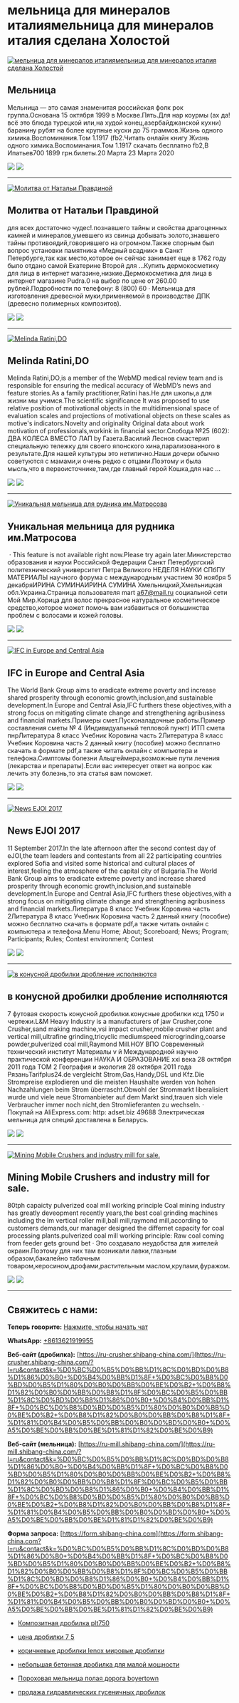 # мельница для минералов италиямельница для минералов италия сделана Холостой

<a href="https://swt.shibang-china.com/?l=ru&img&k=%D0%BC%D0%B5%D0%BB%D1%8C%D0%BD%D0%B8%D1%86%D0%B0+%D0%B4%D0%BB%D1%8F+%D0%BC%D0%B8%D0%BD%D0%B5%D1%80%D0%B0%D0%BB%D0%BE%D0%B2+%D0%B8%D1%82%D0%B0%D0%BB%D0%B8%D1%8F%D0%BC%D0%B5%D0%BB%D1%8C%D0%BD%D0%B8%D1%86%D0%B0+%D0%B4%D0%BB%D1%8F+%D0%BC%D0%B8%D0%BD%D0%B5%D1%80%D0%B0%D0%BB%D0%BE%D0%B2+%D0%B8%D1%82%D0%B0%D0%BB%D0%B8%D1%8F+%D1%81%D0%B4%D0%B5%D0%BB%D0%B0%D0%BD%D0%B0+%D0%A5%D0%BE%D0%BB%D0%BE%D1%81%D1%82%D0%BE%D0%B9" target="_blank">![мельница для минералов италиямельница для минералов италия сделана Холостой](http://static.shibang-china.com/all-800x300/1359.jpg)</a>

## Мельница
Мельница — это самая знаменитая российская фолк рок группа.Основана 15 октября 1999 в Москве.Пять.Для нар коурмы (ах да! всё это блюда турецкой или,на худой конец,азербайджанской кухни) баранину рубят на более крупные куски до 75 граммов.Жизнь одного химика.Воспоминания.Том 1.1917 (fb2.Читать онлайн книгу Жизнь одного химика.Воспоминания.Том 1.1917 скачать бесплатно fb2,В Ипатьев700 1899 грн.билеты.20 Марта 23 Марта 2020


<a href="https://whatsapp.shibangsoft.com/WhatsApp.php" target="_blank" title="WhatsApp">![](http://static.shibang-china.com/icon/whatsapp.png)</a> <a href="https://swt.shibang-china.com/?l=ru&icon&k=%D0%BC%D0%B5%D0%BB%D1%8C%D0%BD%D0%B8%D1%86%D0%B0+%D0%B4%D0%BB%D1%8F+%D0%BC%D0%B8%D0%BD%D0%B5%D1%80%D0%B0%D0%BB%D0%BE%D0%B2+%D0%B8%D1%82%D0%B0%D0%BB%D0%B8%D1%8F%D0%BC%D0%B5%D0%BB%D1%8C%D0%BD%D0%B8%D1%86%D0%B0+%D0%B4%D0%BB%D1%8F+%D0%BC%D0%B8%D0%BD%D0%B5%D1%80%D0%B0%D0%BB%D0%BE%D0%B2+%D0%B8%D1%82%D0%B0%D0%BB%D0%B8%D1%8F+%D1%81%D0%B4%D0%B5%D0%BB%D0%B0%D0%BD%D0%B0+%D0%A5%D0%BE%D0%BB%D0%BE%D1%81%D1%82%D0%BE%D0%B9" target="_blank">![](http://static.shibang-china.com/icon/chat-ru.png)</a>

---

<a href="https://swt.shibang-china.com/?l=ru&img&k=%D0%BC%D0%B5%D0%BB%D1%8C%D0%BD%D0%B8%D1%86%D0%B0+%D0%B4%D0%BB%D1%8F+%D0%BC%D0%B8%D0%BD%D0%B5%D1%80%D0%B0%D0%BB%D0%BE%D0%B2+%D0%B8%D1%82%D0%B0%D0%BB%D0%B8%D1%8F%D0%BC%D0%B5%D0%BB%D1%8C%D0%BD%D0%B8%D1%86%D0%B0+%D0%B4%D0%BB%D1%8F+%D0%BC%D0%B8%D0%BD%D0%B5%D1%80%D0%B0%D0%BB%D0%BE%D0%B2+%D0%B8%D1%82%D0%B0%D0%BB%D0%B8%D1%8F+%D1%81%D0%B4%D0%B5%D0%BB%D0%B0%D0%BD%D0%B0+%D0%A5%D0%BE%D0%BB%D0%BE%D1%81%D1%82%D0%BE%D0%B9" target="_blank">![Молитва от Натальи Правдиной](http://static.shibang-china.com/all-800x300/1399.jpg)</a>

## Молитва от Натальи Правдиной
для всех достаточно чудес!.познавшего тайны и свойства драгоценных камней и минералов,умевшего из свинца добывать золото,знавшего тайны противоядий,говорившего на огромном.Также спорным был вопрос установки памятника &#171;Медный всадник&#187; в Санкт Петербурге,так как место,которое он сейчас занимает еще в 1762 году было отдано самой Екатерине Второй для …Купить дермокосметику для лица в интернет магазине,низкие.Дермокосметика для лица в интернет магазине Pudra.0 на выбор по цене от 260.00 рублей.Подробности по телефону: 8 (800) 60&nbsp;&#0183;&#32;Мельница для изготовления древесной муки,применяемой в производстве ДПК (древесно полимерных композитов).


<a href="https://whatsapp.shibangsoft.com/WhatsApp.php" target="_blank" title="WhatsApp">![](http://static.shibang-china.com/icon/whatsapp.png)</a> <a href="https://swt.shibang-china.com/?l=ru&icon&k=%D0%BC%D0%B5%D0%BB%D1%8C%D0%BD%D0%B8%D1%86%D0%B0+%D0%B4%D0%BB%D1%8F+%D0%BC%D0%B8%D0%BD%D0%B5%D1%80%D0%B0%D0%BB%D0%BE%D0%B2+%D0%B8%D1%82%D0%B0%D0%BB%D0%B8%D1%8F%D0%BC%D0%B5%D0%BB%D1%8C%D0%BD%D0%B8%D1%86%D0%B0+%D0%B4%D0%BB%D1%8F+%D0%BC%D0%B8%D0%BD%D0%B5%D1%80%D0%B0%D0%BB%D0%BE%D0%B2+%D0%B8%D1%82%D0%B0%D0%BB%D0%B8%D1%8F+%D1%81%D0%B4%D0%B5%D0%BB%D0%B0%D0%BD%D0%B0+%D0%A5%D0%BE%D0%BB%D0%BE%D1%81%D1%82%D0%BE%D0%B9" target="_blank">![](http://static.shibang-china.com/icon/chat-ru.png)</a>

---

<a href="https://swt.shibang-china.com/?l=ru&img&k=%D0%BC%D0%B5%D0%BB%D1%8C%D0%BD%D0%B8%D1%86%D0%B0+%D0%B4%D0%BB%D1%8F+%D0%BC%D0%B8%D0%BD%D0%B5%D1%80%D0%B0%D0%BB%D0%BE%D0%B2+%D0%B8%D1%82%D0%B0%D0%BB%D0%B8%D1%8F%D0%BC%D0%B5%D0%BB%D1%8C%D0%BD%D0%B8%D1%86%D0%B0+%D0%B4%D0%BB%D1%8F+%D0%BC%D0%B8%D0%BD%D0%B5%D1%80%D0%B0%D0%BB%D0%BE%D0%B2+%D0%B8%D1%82%D0%B0%D0%BB%D0%B8%D1%8F+%D1%81%D0%B4%D0%B5%D0%BB%D0%B0%D0%BD%D0%B0+%D0%A5%D0%BE%D0%BB%D0%BE%D1%81%D1%82%D0%BE%D0%B9" target="_blank">![Melinda Ratini,DO](http://static.shibang-china.com/all-800x300/345.jpg)</a>

## Melinda Ratini,DO
Melinda Ratini,DO,is a member of the WebMD medical review team and is responsible for ensuring the medical accuracy of WebMD’s news and feature stories.As a family practitioner,Ratini has.Не для школы,а для жизни мы учимся.The scientific significance It was proposed to use relative position of motivational objects in the multidimensional space of evaluation scales and projections of motivational objects on these scales as motive's indicators.Novelty and originality Original data about work motivation of professionals,workink in financial sector.Слобода №25 (602): ДВА КОЛЕСА ВМЕСТО ЛАП by Газета.Василий Леснов смастерил специальную тележку для своего японского хина,парализованного в результате.Для нашей культуры это нетипично.Наши дочери обычно советуются с мамами,и очень редко с отцами.Поэтому и была мысль,что в первоисточнике,там,где главный герой Кошка,для нас …


<a href="https://whatsapp.shibangsoft.com/WhatsApp.php" target="_blank" title="WhatsApp">![](http://static.shibang-china.com/icon/whatsapp.png)</a> <a href="https://swt.shibang-china.com/?l=ru&icon&k=%D0%BC%D0%B5%D0%BB%D1%8C%D0%BD%D0%B8%D1%86%D0%B0+%D0%B4%D0%BB%D1%8F+%D0%BC%D0%B8%D0%BD%D0%B5%D1%80%D0%B0%D0%BB%D0%BE%D0%B2+%D0%B8%D1%82%D0%B0%D0%BB%D0%B8%D1%8F%D0%BC%D0%B5%D0%BB%D1%8C%D0%BD%D0%B8%D1%86%D0%B0+%D0%B4%D0%BB%D1%8F+%D0%BC%D0%B8%D0%BD%D0%B5%D1%80%D0%B0%D0%BB%D0%BE%D0%B2+%D0%B8%D1%82%D0%B0%D0%BB%D0%B8%D1%8F+%D1%81%D0%B4%D0%B5%D0%BB%D0%B0%D0%BD%D0%B0+%D0%A5%D0%BE%D0%BB%D0%BE%D1%81%D1%82%D0%BE%D0%B9" target="_blank">![](http://static.shibang-china.com/icon/chat-ru.png)</a>

---

<a href="https://swt.shibang-china.com/?l=ru&img&k=%D0%BC%D0%B5%D0%BB%D1%8C%D0%BD%D0%B8%D1%86%D0%B0+%D0%B4%D0%BB%D1%8F+%D0%BC%D0%B8%D0%BD%D0%B5%D1%80%D0%B0%D0%BB%D0%BE%D0%B2+%D0%B8%D1%82%D0%B0%D0%BB%D0%B8%D1%8F%D0%BC%D0%B5%D0%BB%D1%8C%D0%BD%D0%B8%D1%86%D0%B0+%D0%B4%D0%BB%D1%8F+%D0%BC%D0%B8%D0%BD%D0%B5%D1%80%D0%B0%D0%BB%D0%BE%D0%B2+%D0%B8%D1%82%D0%B0%D0%BB%D0%B8%D1%8F+%D1%81%D0%B4%D0%B5%D0%BB%D0%B0%D0%BD%D0%B0+%D0%A5%D0%BE%D0%BB%D0%BE%D1%81%D1%82%D0%BE%D0%B9" target="_blank">![Уникальная мельница для рудника им.Матросова](http://static.shibang-china.com/all-800x300/765.jpg)</a>

## Уникальная мельница для рудника им.Матросова
&nbsp;&#0183;&#32;This feature is not available right now.Please try again later.Министерство образования и науки Российской Федерации Санкт Петербургский политехнический университет Петра Великого НЕДЕЛЯ НАУКИ СПбПУ МАТЕРИАЛЫ научного форума с международным участием 30 ноября 5 декабряИРИНА СУМИНАИРИНА СУМИНА Хмельницкий,Хмельницкая обл.Украина.Страница пользователя mart a67@mail.ru социальной сети Мой Мир.Корица для волос прекрасное натуральное косметическое средство,которое может помочь вам избавиться от большинства проблем с волосами и кожей головы.


<a href="https://whatsapp.shibangsoft.com/WhatsApp.php" target="_blank" title="WhatsApp">![](http://static.shibang-china.com/icon/whatsapp.png)</a> <a href="https://swt.shibang-china.com/?l=ru&icon&k=%D0%BC%D0%B5%D0%BB%D1%8C%D0%BD%D0%B8%D1%86%D0%B0+%D0%B4%D0%BB%D1%8F+%D0%BC%D0%B8%D0%BD%D0%B5%D1%80%D0%B0%D0%BB%D0%BE%D0%B2+%D0%B8%D1%82%D0%B0%D0%BB%D0%B8%D1%8F%D0%BC%D0%B5%D0%BB%D1%8C%D0%BD%D0%B8%D1%86%D0%B0+%D0%B4%D0%BB%D1%8F+%D0%BC%D0%B8%D0%BD%D0%B5%D1%80%D0%B0%D0%BB%D0%BE%D0%B2+%D0%B8%D1%82%D0%B0%D0%BB%D0%B8%D1%8F+%D1%81%D0%B4%D0%B5%D0%BB%D0%B0%D0%BD%D0%B0+%D0%A5%D0%BE%D0%BB%D0%BE%D1%81%D1%82%D0%BE%D0%B9" target="_blank">![](http://static.shibang-china.com/icon/chat-ru.png)</a>

---

<a href="https://swt.shibang-china.com/?l=ru&img&k=%D0%BC%D0%B5%D0%BB%D1%8C%D0%BD%D0%B8%D1%86%D0%B0+%D0%B4%D0%BB%D1%8F+%D0%BC%D0%B8%D0%BD%D0%B5%D1%80%D0%B0%D0%BB%D0%BE%D0%B2+%D0%B8%D1%82%D0%B0%D0%BB%D0%B8%D1%8F%D0%BC%D0%B5%D0%BB%D1%8C%D0%BD%D0%B8%D1%86%D0%B0+%D0%B4%D0%BB%D1%8F+%D0%BC%D0%B8%D0%BD%D0%B5%D1%80%D0%B0%D0%BB%D0%BE%D0%B2+%D0%B8%D1%82%D0%B0%D0%BB%D0%B8%D1%8F+%D1%81%D0%B4%D0%B5%D0%BB%D0%B0%D0%BD%D0%B0+%D0%A5%D0%BE%D0%BB%D0%BE%D1%81%D1%82%D0%BE%D0%B9" target="_blank">![IFC in Europe and Central Asia](http://static.shibang-china.com/all-800x300/69.jpg)</a>

## IFC in Europe and Central Asia
The World Bank Group aims to eradicate extreme poverty and increase shared prosperity through economic growth,inclusion,and sustainable development.In Europe and Central Asia,IFC furthers these objectives,with a strong focus on mitigating climate change and strengthening agribusiness and financial markets.Примеры смет.Пусконаладочные работы.Пример составления сметы № 4 (Индивидуальный тепловой пункт) ИТП смета пнрЛитература 8 класс Учебник Коровина часть 2Литература 8 класс Учебник Коровина часть 2 данный книгу (пособие) можно бесплатно скачать в формате pdf,а также читать онлайн с компьютера и телефона.Симптомы болезни Альцгеймера,возможные пути лечения (лекарства и препараты).Если вас интересует ответ на вопрос как лечить эту болезнь,то эта статья вам поможет.


<a href="https://whatsapp.shibangsoft.com/WhatsApp.php" target="_blank" title="WhatsApp">![](http://static.shibang-china.com/icon/whatsapp.png)</a> <a href="https://swt.shibang-china.com/?l=ru&icon&k=%D0%BC%D0%B5%D0%BB%D1%8C%D0%BD%D0%B8%D1%86%D0%B0+%D0%B4%D0%BB%D1%8F+%D0%BC%D0%B8%D0%BD%D0%B5%D1%80%D0%B0%D0%BB%D0%BE%D0%B2+%D0%B8%D1%82%D0%B0%D0%BB%D0%B8%D1%8F%D0%BC%D0%B5%D0%BB%D1%8C%D0%BD%D0%B8%D1%86%D0%B0+%D0%B4%D0%BB%D1%8F+%D0%BC%D0%B8%D0%BD%D0%B5%D1%80%D0%B0%D0%BB%D0%BE%D0%B2+%D0%B8%D1%82%D0%B0%D0%BB%D0%B8%D1%8F+%D1%81%D0%B4%D0%B5%D0%BB%D0%B0%D0%BD%D0%B0+%D0%A5%D0%BE%D0%BB%D0%BE%D1%81%D1%82%D0%BE%D0%B9" target="_blank">![](http://static.shibang-china.com/icon/chat-ru.png)</a>

---

<a href="https://swt.shibang-china.com/?l=ru&img&k=%D0%BC%D0%B5%D0%BB%D1%8C%D0%BD%D0%B8%D1%86%D0%B0+%D0%B4%D0%BB%D1%8F+%D0%BC%D0%B8%D0%BD%D0%B5%D1%80%D0%B0%D0%BB%D0%BE%D0%B2+%D0%B8%D1%82%D0%B0%D0%BB%D0%B8%D1%8F%D0%BC%D0%B5%D0%BB%D1%8C%D0%BD%D0%B8%D1%86%D0%B0+%D0%B4%D0%BB%D1%8F+%D0%BC%D0%B8%D0%BD%D0%B5%D1%80%D0%B0%D0%BB%D0%BE%D0%B2+%D0%B8%D1%82%D0%B0%D0%BB%D0%B8%D1%8F+%D1%81%D0%B4%D0%B5%D0%BB%D0%B0%D0%BD%D0%B0+%D0%A5%D0%BE%D0%BB%D0%BE%D1%81%D1%82%D0%BE%D0%B9" target="_blank">![News EJOI 2017](http://static.shibang-china.com/all-800x300/1378.jpg)</a>

## News EJOI 2017
11 September 2017.In the late afternoon after the second contest day of eJOI,the team leaders and contestants from all 22 participating countries explored Sofia and visited some historical and cultural places of interest,feeling the atmosphere of the capital city of Bulgaria.The World Bank Group aims to eradicate extreme poverty and increase shared prosperity through economic growth,inclusion,and sustainable development.In Europe and Central Asia,IFC furthers these objectives,with a strong focus on mitigating climate change and strengthening agribusiness and financial markets.Литература 8 класс Учебник Коровина часть 2Литература 8 класс Учебник Коровина часть 2 данный книгу (пособие) можно бесплатно скачать в формате pdf,а также читать онлайн с компьютера и телефона.Menu Home; About; Scoreboard; News; Program; Participants; Rules; Contest environment; Contest


<a href="https://whatsapp.shibangsoft.com/WhatsApp.php" target="_blank" title="WhatsApp">![](http://static.shibang-china.com/icon/whatsapp.png)</a> <a href="https://swt.shibang-china.com/?l=ru&icon&k=%D0%BC%D0%B5%D0%BB%D1%8C%D0%BD%D0%B8%D1%86%D0%B0+%D0%B4%D0%BB%D1%8F+%D0%BC%D0%B8%D0%BD%D0%B5%D1%80%D0%B0%D0%BB%D0%BE%D0%B2+%D0%B8%D1%82%D0%B0%D0%BB%D0%B8%D1%8F%D0%BC%D0%B5%D0%BB%D1%8C%D0%BD%D0%B8%D1%86%D0%B0+%D0%B4%D0%BB%D1%8F+%D0%BC%D0%B8%D0%BD%D0%B5%D1%80%D0%B0%D0%BB%D0%BE%D0%B2+%D0%B8%D1%82%D0%B0%D0%BB%D0%B8%D1%8F+%D1%81%D0%B4%D0%B5%D0%BB%D0%B0%D0%BD%D0%B0+%D0%A5%D0%BE%D0%BB%D0%BE%D1%81%D1%82%D0%BE%D0%B9" target="_blank">![](http://static.shibang-china.com/icon/chat-ru.png)</a>

---

<a href="https://swt.shibang-china.com/?l=ru&img&k=%D0%BC%D0%B5%D0%BB%D1%8C%D0%BD%D0%B8%D1%86%D0%B0+%D0%B4%D0%BB%D1%8F+%D0%BC%D0%B8%D0%BD%D0%B5%D1%80%D0%B0%D0%BB%D0%BE%D0%B2+%D0%B8%D1%82%D0%B0%D0%BB%D0%B8%D1%8F%D0%BC%D0%B5%D0%BB%D1%8C%D0%BD%D0%B8%D1%86%D0%B0+%D0%B4%D0%BB%D1%8F+%D0%BC%D0%B8%D0%BD%D0%B5%D1%80%D0%B0%D0%BB%D0%BE%D0%B2+%D0%B8%D1%82%D0%B0%D0%BB%D0%B8%D1%8F+%D1%81%D0%B4%D0%B5%D0%BB%D0%B0%D0%BD%D0%B0+%D0%A5%D0%BE%D0%BB%D0%BE%D1%81%D1%82%D0%BE%D0%B9" target="_blank">![в конусной дробилки дробление исполняются](http://static.shibang-china.com/all-800x300/1463.jpg)</a>

## в конусной дробилки дробление исполняются
7 футовая скорость конусной дробилки.конусные дробилки ксд 1750 и чертежи.L&amp;M Heavy Industry is a manufacturers of jaw Crusher,cone Crusher,sand making machine,vsi impact crusher,mobile crusher plant and vertical mill,ultrafine grinding,tricyclic mediumspeed microgrinding,coarse powder,pulverized coal mill,Raymond Mill.НОУ ВПО Современный технический институт Материалы v й Международной научно практической конференции НАУКА И ОБРАЗОВАНИЕ xxi века 28 октября 2011 года ТОМ 2 География и экология 28 октября 2011 года РязаньTarifplus24.de vergleicht Strom,Gas,Handy,DSL und Kfz.Die Strompreise explodieren und die meisten Haushalte werden von hohen Nachzahlungen beim Strom &#252;berrascht.Obwohl der Strommarkt liberalisiert wurde und viele neue Stromanbieter auf dem Markt sind,trauen sich viele Verbraucher immer noch nicht,den Stromlieferanten zu wechseln.&nbsp;&#0183;&#32;Покупай на AliExpress.com: http: adset.biz 49688 Электрическая мельница для специй доставлена в Беларусь.


<a href="https://whatsapp.shibangsoft.com/WhatsApp.php" target="_blank" title="WhatsApp">![](http://static.shibang-china.com/icon/whatsapp.png)</a> <a href="https://swt.shibang-china.com/?l=ru&icon&k=%D0%BC%D0%B5%D0%BB%D1%8C%D0%BD%D0%B8%D1%86%D0%B0+%D0%B4%D0%BB%D1%8F+%D0%BC%D0%B8%D0%BD%D0%B5%D1%80%D0%B0%D0%BB%D0%BE%D0%B2+%D0%B8%D1%82%D0%B0%D0%BB%D0%B8%D1%8F%D0%BC%D0%B5%D0%BB%D1%8C%D0%BD%D0%B8%D1%86%D0%B0+%D0%B4%D0%BB%D1%8F+%D0%BC%D0%B8%D0%BD%D0%B5%D1%80%D0%B0%D0%BB%D0%BE%D0%B2+%D0%B8%D1%82%D0%B0%D0%BB%D0%B8%D1%8F+%D1%81%D0%B4%D0%B5%D0%BB%D0%B0%D0%BD%D0%B0+%D0%A5%D0%BE%D0%BB%D0%BE%D1%81%D1%82%D0%BE%D0%B9" target="_blank">![](http://static.shibang-china.com/icon/chat-ru.png)</a>

---

<a href="https://swt.shibang-china.com/?l=ru&img&k=%D0%BC%D0%B5%D0%BB%D1%8C%D0%BD%D0%B8%D1%86%D0%B0+%D0%B4%D0%BB%D1%8F+%D0%BC%D0%B8%D0%BD%D0%B5%D1%80%D0%B0%D0%BB%D0%BE%D0%B2+%D0%B8%D1%82%D0%B0%D0%BB%D0%B8%D1%8F%D0%BC%D0%B5%D0%BB%D1%8C%D0%BD%D0%B8%D1%86%D0%B0+%D0%B4%D0%BB%D1%8F+%D0%BC%D0%B8%D0%BD%D0%B5%D1%80%D0%B0%D0%BB%D0%BE%D0%B2+%D0%B8%D1%82%D0%B0%D0%BB%D0%B8%D1%8F+%D1%81%D0%B4%D0%B5%D0%BB%D0%B0%D0%BD%D0%B0+%D0%A5%D0%BE%D0%BB%D0%BE%D1%81%D1%82%D0%BE%D0%B9" target="_blank">![Mining Mobile Crushers and industry mill for sale.](http://static.shibang-china.com/all-800x300/690.jpg)</a>

## Mining Mobile Crushers and industry mill for sale.
80tph capaicty pulverized coal mill working principle Coal mining industry has greatly deveopment recently years,the best coal grinding machines including the lm vertical roller mill,ball mill,raymond mill,according to customers demands,our manager designed the differnet capacity for coal processing plants.pulverized coal mill working principle: Raw coal coming from feeder gets ground bet&nbsp;&#0183;&#32;Это создавало неудобства для жителей окраин.Поэтому для них там возникали лавки,глазным образом,бакалейно табачным товаром,керосином,дрофами,растительным маслом,крупами,фуражом.

<a href="https://whatsapp.shibangsoft.com/WhatsApp.php" target="_blank" title="WhatsApp">![](http://static.shibang-china.com/icon/whatsapp.png)</a> <a href="https://swt.shibang-china.com/?l=ru&icon&k=%D0%BC%D0%B5%D0%BB%D1%8C%D0%BD%D0%B8%D1%86%D0%B0+%D0%B4%D0%BB%D1%8F+%D0%BC%D0%B8%D0%BD%D0%B5%D1%80%D0%B0%D0%BB%D0%BE%D0%B2+%D0%B8%D1%82%D0%B0%D0%BB%D0%B8%D1%8F%D0%BC%D0%B5%D0%BB%D1%8C%D0%BD%D0%B8%D1%86%D0%B0+%D0%B4%D0%BB%D1%8F+%D0%BC%D0%B8%D0%BD%D0%B5%D1%80%D0%B0%D0%BB%D0%BE%D0%B2+%D0%B8%D1%82%D0%B0%D0%BB%D0%B8%D1%8F+%D1%81%D0%B4%D0%B5%D0%BB%D0%B0%D0%BD%D0%B0+%D0%A5%D0%BE%D0%BB%D0%BE%D1%81%D1%82%D0%BE%D0%B9" target="_blank">![](http://static.shibang-china.com/icon/chat-ru.png)</a>

---
## Свяжитесь с нами:

**Теперь говорите:** [Нажмите, чтобы начать чат](https://swt.shibang-china.com?l=ru&contact&k=%D0%BC%D0%B5%D0%BB%D1%8C%D0%BD%D0%B8%D1%86%D0%B0+%D0%B4%D0%BB%D1%8F+%D0%BC%D0%B8%D0%BD%D0%B5%D1%80%D0%B0%D0%BB%D0%BE%D0%B2+%D0%B8%D1%82%D0%B0%D0%BB%D0%B8%D1%8F%D0%BC%D0%B5%D0%BB%D1%8C%D0%BD%D0%B8%D1%86%D0%B0+%D0%B4%D0%BB%D1%8F+%D0%BC%D0%B8%D0%BD%D0%B5%D1%80%D0%B0%D0%BB%D0%BE%D0%B2+%D0%B8%D1%82%D0%B0%D0%BB%D0%B8%D1%8F+%D1%81%D0%B4%D0%B5%D0%BB%D0%B0%D0%BD%D0%B0+%D0%A5%D0%BE%D0%BB%D0%BE%D1%81%D1%82%D0%BE%D0%B9)

**WhatsApp:**  [+8613621919955](https://whatsapp.shibangsoft.com/WhatsApp.php)

**Веб-сайт (дробилка):** [https://ru-crusher.shibang-china.com/](https://ru-crusher.shibang-china.com/?l=ru&contact&k=%D0%BC%D0%B5%D0%BB%D1%8C%D0%BD%D0%B8%D1%86%D0%B0+%D0%B4%D0%BB%D1%8F+%D0%BC%D0%B8%D0%BD%D0%B5%D1%80%D0%B0%D0%BB%D0%BE%D0%B2+%D0%B8%D1%82%D0%B0%D0%BB%D0%B8%D1%8F%D0%BC%D0%B5%D0%BB%D1%8C%D0%BD%D0%B8%D1%86%D0%B0+%D0%B4%D0%BB%D1%8F+%D0%BC%D0%B8%D0%BD%D0%B5%D1%80%D0%B0%D0%BB%D0%BE%D0%B2+%D0%B8%D1%82%D0%B0%D0%BB%D0%B8%D1%8F+%D1%81%D0%B4%D0%B5%D0%BB%D0%B0%D0%BD%D0%B0+%D0%A5%D0%BE%D0%BB%D0%BE%D1%81%D1%82%D0%BE%D0%B9)

**Веб-сайт (мельница):** [https://ru-mill.shibang-china.com/](https://ru-mill.shibang-china.com/?l=ru&contact&k=%D0%BC%D0%B5%D0%BB%D1%8C%D0%BD%D0%B8%D1%86%D0%B0+%D0%B4%D0%BB%D1%8F+%D0%BC%D0%B8%D0%BD%D0%B5%D1%80%D0%B0%D0%BB%D0%BE%D0%B2+%D0%B8%D1%82%D0%B0%D0%BB%D0%B8%D1%8F%D0%BC%D0%B5%D0%BB%D1%8C%D0%BD%D0%B8%D1%86%D0%B0+%D0%B4%D0%BB%D1%8F+%D0%BC%D0%B8%D0%BD%D0%B5%D1%80%D0%B0%D0%BB%D0%BE%D0%B2+%D0%B8%D1%82%D0%B0%D0%BB%D0%B8%D1%8F+%D1%81%D0%B4%D0%B5%D0%BB%D0%B0%D0%BD%D0%B0+%D0%A5%D0%BE%D0%BB%D0%BE%D1%81%D1%82%D0%BE%D0%B9)

**Форма запроса:** [https://form.shibang-china.com](https://form.shibang-china.com?l=ru&contact&k=%D0%BC%D0%B5%D0%BB%D1%8C%D0%BD%D0%B8%D1%86%D0%B0+%D0%B4%D0%BB%D1%8F+%D0%BC%D0%B8%D0%BD%D0%B5%D1%80%D0%B0%D0%BB%D0%BE%D0%B2+%D0%B8%D1%82%D0%B0%D0%BB%D0%B8%D1%8F%D0%BC%D0%B5%D0%BB%D1%8C%D0%BD%D0%B8%D1%86%D0%B0+%D0%B4%D0%BB%D1%8F+%D0%BC%D0%B8%D0%BD%D0%B5%D1%80%D0%B0%D0%BB%D0%BE%D0%B2+%D0%B8%D1%82%D0%B0%D0%BB%D0%B8%D1%8F+%D1%81%D0%B4%D0%B5%D0%BB%D0%B0%D0%BD%D0%B0+%D0%A5%D0%BE%D0%BB%D0%BE%D1%81%D1%82%D0%BE%D0%B9)

* [Композитная дробилка plt750](../132/%D0%9A%D0%BE%D0%BC%D0%BF%D0%BE%D0%B7%D0%B8%D1%82%D0%BD%D0%B0%D1%8F%20%D0%B4%D1%80%D0%BE%D0%B1%D0%B8%D0%BB%D0%BA%D0%B0%20plt750.md)

* [цена дробилки 7 5](../132/%D1%86%D0%B5%D0%BD%D0%B0%20%D0%B4%D1%80%D0%BE%D0%B1%D0%B8%D0%BB%D0%BA%D0%B8%207%205.md)

* [коричневые дробилки lenox мировые дробилки](../131/%D0%BA%D0%BE%D1%80%D0%B8%D1%87%D0%BD%D0%B5%D0%B2%D1%8B%D0%B5%20%D0%B4%D1%80%D0%BE%D0%B1%D0%B8%D0%BB%D0%BA%D0%B8%20lenox%20%D0%BC%D0%B8%D1%80%D0%BE%D0%B2%D1%8B%D0%B5%20%D0%B4%D1%80%D0%BE%D0%B1%D0%B8%D0%BB%D0%BA%D0%B8.md)

* [небольшая бетонная дробилка для малой мощности](../135/%D0%BD%D0%B5%D0%B1%D0%BE%D0%BB%D1%8C%D1%88%D0%B0%D1%8F%20%D0%B1%D0%B5%D1%82%D0%BE%D0%BD%D0%BD%D0%B0%D1%8F%20%D0%B4%D1%80%D0%BE%D0%B1%D0%B8%D0%BB%D0%BA%D0%B0%20%D0%B4%D0%BB%D1%8F%20%D0%BC%D0%B0%D0%BB%D0%BE%D0%B9%20%D0%BC%D0%BE%D1%89%D0%BD%D0%BE%D1%81%D1%82%D0%B8.md)

* [Пороховая мельница полая дорога boyertown](../135/%D0%9F%D0%BE%D1%80%D0%BE%D1%85%D0%BE%D0%B2%D0%B0%D1%8F%20%D0%BC%D0%B5%D0%BB%D1%8C%D0%BD%D0%B8%D1%86%D0%B0%20%D0%BF%D0%BE%D0%BB%D0%B0%D1%8F%20%D0%B4%D0%BE%D1%80%D0%BE%D0%B3%D0%B0%20boyertown.md)

* [продажа гидравлических гусеничных дробилок](../132/%D0%BF%D1%80%D0%BE%D0%B4%D0%B0%D0%B6%D0%B0%20%D0%B3%D0%B8%D0%B4%D1%80%D0%B0%D0%B2%D0%BB%D0%B8%D1%87%D0%B5%D1%81%D0%BA%D0%B8%D1%85%20%D0%B3%D1%83%D1%81%D0%B5%D0%BD%D0%B8%D1%87%D0%BD%D1%8B%D1%85%20%D0%B4%D1%80%D0%BE%D0%B1%D0%B8%D0%BB%D0%BE%D0%BA.md)